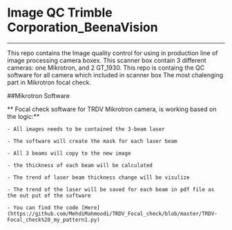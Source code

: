 # Image QC Trimble Corporation_BeenaVision
--------------------------------------------
This repo contains the Image quality control for using in production line of image processing camera boxex.
This scanner box contain 3 different cameras: one Mikrotron, and 2 GT_1930.
This repo is containg the QC software for all camera which included in scanner box
The most chalenging part in Mikrotron focal check.

##Mikrotron Software

** Focal check software for TRDV Mikrotron camera, is working based on the logic:**

	- All images needs to be contained the 3-beam laser
	
	- The software will create the mask for each laser beam
	
	- All 3 beams will copy to the new image
	
	- the thickness of each beam will be calculated
	
	- The trend of laser beam thickness change will be visulize 
	
	- The trend of the laser will be saved for each beam in pdf file as the out put of the software
	
	- You can find the code [Here](https://github.com/MehdiMahmoodi/TRDV_Focal_check/blob/master/TRDV-Focal_check%20_my_pattern1.py)
